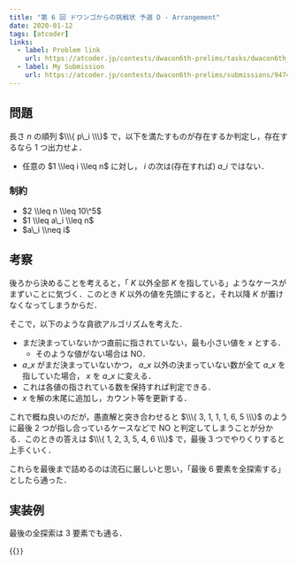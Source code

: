 ```yaml
---
title: "第 6 回 ドワンゴからの挑戦状 予選 D - Arrangement"
date: 2020-01-12
tags: [atcoder]
links:
  - label: Problem link
    url: https://atcoder.jp/contests/dwacon6th-prelims/tasks/dwacon6th_prelims_d
  - label: My Submission
    url: https://atcoder.jp/contests/dwacon6th-prelims/submissions/9474639
---
```


## 問題

長さ $n$ の順列 $\\\{ p\_i \\\}$ で，以下を満たすものが存在するか判定し，存在するなら 1 つ出力せよ．

- 任意の $1 \\leq i \\leq n$ に対し， $i$ の次は(存在すれば) $a\_i$ ではない．

### 制約

- $2 \\leq n \\leq 10\^5$
- $1 \\leq a\_i \\leq n$
- $a\_i \\neq i$

## 考察

後ろから決めることを考えると，「 $K$ 以外全部 $K$ を指している」ようなケースがまずいことに気づく．このとき $K$ 以外の値を先頭にすると，それ以降 $K$ が置けなくなってしまうからだ．

そこで，以下のような貪欲アルゴリズムを考えた．

- まだ決まっていないかつ直前に指されていない，最も小さい値を $x$ とする．
  - そのような値がない場合は NO．
- $a\_x$ がまだ決まっていないかつ， $a\_x$ 以外の決まっていない数が全て $a\_x$ を指していた場合， $x$ を $a\_x$ に変える．
- これは各値の指されている数を保持すれば判定できる．
- $x$ を解の末尾に追加し，カウント等を更新する．

これで概ね良いのだが，愚直解と突き合わせると $\\\{ 3, 1, 1, 1, 6, 5 \\\}$ のように最後 2 つが指し合っているケースなどで NO と判定してしまうことが分かる．このときの答えは $\\\{ 1, 2, 3, 5, 4, 6 \\\}$ で，最後 3 つでやりくりすると上手くいく．

これらを最後まで詰めるのは流石に厳しいと思い，「最後 $6$ 要素を全探索する」としたら通った．

## 実装例

最後の全探索は 3 要素でも通る．

{{<code file="0.cpp" language="cpp">}}
